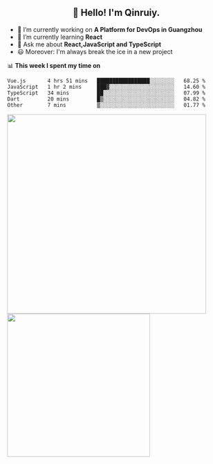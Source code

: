 <h2 align="center">👋 Hello! I'm Qinruiy.</h2>


- 🔭 I’m currently working on **A Platform for DevOps in Guangzhou**
- 🌱 I’m currently learning **React**
- 💬 Ask me about **React,JavaScript and TypeScript**
- 😃 Moreover: I'm always break the ice in a new project

📊 **This week I spent my time on**

<!--START_SECTION:waka-->
```text
Vue.js       4 hrs 51 mins   █████████████████░░░░░░░░   68.25 % 
JavaScript   1 hr 2 mins     ███▓░░░░░░░░░░░░░░░░░░░░░   14.60 % 
TypeScript   34 mins         ██░░░░░░░░░░░░░░░░░░░░░░░   07.99 % 
Dart         20 mins         █▒░░░░░░░░░░░░░░░░░░░░░░░   04.82 % 
Other        7 mins          ▒░░░░░░░░░░░░░░░░░░░░░░░░   01.77 % 
```
<!--END_SECTION:waka-->

<p>
<img align="left" width="460" src="https://github-readme-stats.vercel.app/api?username=Qinruiy&custom_title=Qrinruiy's Github Stats&theme=graywhite&hide_border=true"/> <img align="left" width="330" src="https://github-readme-stats.vercel.app/api/top-langs/?username=Qinruiy&layout=compact&theme=graywhite&hide_border=true"/>
</p>
